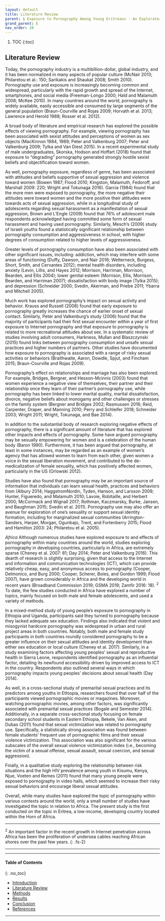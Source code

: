 ```yaml
---
layout: default
title: Literature Review
parent: § Exposure to Pornography Among Young Eritreans - An Exploratory Study  
grand_parent: E 
nav_order: 20 
---
```

<style>
.dont-break-out {
  /* These are technically the same, but use both */
  overflow-wrap: break-word;
  word-wrap: break-word;

     -ms-word-break: break-all;
  /* This is the dangerous one in WebKit, as it breaks things wherever */
  word-break: break-all;
  /* Instead use this non-standard one: */
  word-break: break-word;
}

.youtube-container {
    position: relative;
    width: 100%;
    height: 0;
    padding-bottom: 56.25%;
}
.youtube-video {
    position: absolute;
    top: 0;
    left: 0;
    width: 100%;
    height: 100%;
}

</style>

<div class="dont-break-out" markdown="1">

1. TOC
{:toc}

## Literature Review
Today, the pornography industry is a multibillion-dollar, global industry, and it has been normalized in many aspects of popular culture (McNair 2013; Philaretou et al.: 150; Sarikakis and Shaukat 2008; Smith 2010). Pornography use and exposure is increasingly becoming common and widespread, particularly with the rapid growth and spread of the Internet, smartphones, and social media (Freeman-Longo 2000; Hald and Malamuth 2008; McKee 2010). In many countries around the world, pornography is widely available, easily accessible and consumed by large segments of the general population (Braun-Courville and Rojas 2009; Horvath et al. 2013; Lawrence and Herold 1988; Rosser et al. 2012).

A broad body of literature and empirical research has explored the possible effects of viewing pornography. For example, viewing pornography has been associated with sexist attitudes and perceptions of women as sex objects (MacKinnon 1984, 1989; Peter and Valkenburg 2007; Peter and Valkenburg 2009; Tylka and Van Diest 2015). In a recent experimental study of male undergraduates, Skorska, Hodson and Hoffart (2018) found that exposure to “degrading” pornography generated strongly hostile sexist beliefs and objectification toward women.

As well, pornography exposure, regardless of genre, has been associated with attitudes and beliefs supportive of sexual aggression and violence toward women (Bowen 1987; Flood 2010; Kingston, Malamuth, Fedoroff, and Marshall 2009: 220; Wright and Tokunaga 2016). Garcia (1984) found that the more men were exposed to pornography, the more negative their attitudes were toward women and the more positive their attitudes were towards acts of sexual aggression, while in a longitudinal study of adolescents regarding sexual harassment as a manifestation of sexual aggression, Brown and L’Engle (2009) found that 76% of adolescent male respondents acknowledged having committed some form of sexual harassment and having used pornography. Similarly, Mesch’s (2009) study of Israeli youths found a statistically significant relationship between pornography consumption and aggressiveness in school, with higher degrees of consumption related to higher levels of aggressiveness.

Greater levels of pornography consumption have also been associated with other significant issues, including: addiction, which may interfere with some areas of functioning (Duffy, Dawson, and Nair 2016; Wetterneck, Burgess, Short, Smith, and Cervantes 2012); mental health disorders, including anxiety (Levin, Lillis, and Hayes 2012; Morrison, Harriman, Morrison, Bearden, and Ellis 2004); lower genital esteem (Morrison, Ellis, Morrison, Bearden, and Harriman 2007); dissatisfaction with body image (Tylka 2015); and depression (Schneider 2000; Svedin, Akerman, and Priebe 2011; Ybarra and Mitchell 2005).

Much work has explored pornography’s impact on sexual activity and behavior. Krauss and Russell (2008) found that early exposure to pornography greatly increases the chance of earlier onset of sexual contact. Similarly, Peter and Valkenburg’s study (2006) found that the majority of participants had their first sexual encounter within a year of first exposure to Internet pornography and that exposure to pornography is related to more recreational attitudes about sex. In a systematic review of studies involving adult consumers, Harkness, Mullan and Blaszczynski (2015) found links between pornography consumption and unsafe sexual practices and higher numbers of partners. Other studies have documented how exposure to pornography is associated with a range of risky sexual activities or behaviors (Braithwaite, Aaron, Dowdle, Spjut, and Fincham 2015; Braun-Courville and Rojas 2009).

Pornography’s effect on relationships and marriage has also been explored. For example, Bridges, Bergner, and Hesson-Mcinnis (2003) found that women experience a negative view of themselves, their partner and their relationship once they learn of their partner’s pornography use, while pornography has been linked to lower marital quality, marital dissatisfaction, divorce, negative beliefs about monogamy and other challenges or stresses on the family system (Bergner and Bridges 2002; Rasmussen 2016; Reid, Carpenter, Draper, and Manning 2010; Perry and Schleifer 2018; Schneider 2003; Wright 2011; Wright, Tokunaga, and Bae 2014).

In addition to the substantial body of research exploring negative effects of pornography, there is a significant amount of literature that has explored other impacts and effects of pornography. Some have argued pornography may be sexually empowering for women and is a celebration of the human body (Baron 1990). Furthermore, it has been argued that pornography, at least in some instances, may be regarded as an example of women’s agency that has allowed women to learn from each other, given women a voice in the sexual liberation movement, and contributed to the de-medicalization of female sexuality, which has positively affected women, particularly in the US (Orlowski 2012).

Studies have also found that pornography may be an important source of information that individuals can learn sexual health, practices and behaviors from (Albury 2014; HaggstromNordin, Tyden, Hanson, and Larsson 2009; Hunter, Figueredo, and Malamuth 2010; Lavoie, Robitaille, and Herbert 2000; McCormack and Wignall 2017; Rothman, Kaczmarsky, Burke, Jansen, and Baughman 2015; Svedin et al. 2011). Pornography use may also offer an avenue for exploration of one’s sexuality or support sexual identity formation, including for marginalized sexual communities (Arrington-Sanders, Harper, Morgan, Ogunbajo, Trent, and Fortenberry 2015; Flood and Hamilton 2003: 24; Philaretou et al. 2005).

*Africa*
Although numerous studies have explored exposure to and effects of pornography within many countries around the world, studies exploring pornography in developing countries, particularly in Africa, are extremely sparse (Cheney et al. 2007: 81; Day 2014; Peter and Valkenburg 2016). This dearth of research is slightly surprising, given that access to the Internet and information and communication technologies (ICT), which can provide relatively cheap, easy, and anonymous access to pornography (Cooper, Delmonico, and Burg 2000; Cooper, Scherer, Boies, and Gordon 1999; Flood 2007), have grown considerably in Africa and the developing world in recent years (Broadband Commission 2019; GSMA 2019; Zamfir 2016: 18). <sup>2</sup> To date, the few studies conducted in Africa have explored a number of topics, mainly focused on both male and female adolescents, and used a variety of methods.

In a mixed-method study of young people’s exposure to pornography in Ethiopia and Uganda, participants said they turned to pornography because they lacked adequate sex education. Findings also indicated that violent and misogynist hardcore pornography was widespread in urban and rural project areas in both countries. Notably, both male and female study participants in both countries roundly considered pornography to be a greater influence on their sexual attitudes and identity development than either sex education or local culture (Cheney et al. 2017). Similarly, in a study examining factors affecting young peoples’ sexual and reproductive health in Sierra Leone, respondents identified pornography as an influential factor, detailing its newfound accessibility driven by improved access to ICT in the country. Respondents also outlined several ways in which pornography impacts young peoples’ decisions about sexual health (Day 2014).

As well, in a cross-sectional study of premarital sexual practices and its predictors among youths in Ethiopia, researchers found that over half of the participants viewed pornographic movies or magazines. Moreover, watching pornographic movies, among other factors, was significantly associated with premarital sexual practices (Bogale and Semester 2014). Additionally, in a separate cross-sectional study focusing on female secondary school students in Eastern Ethiopia, Bekele, Van Aken, and Dubas (2011) found that sexual victimization was related to pornography use. Specifically, a statistically strong association was found between female students’ frequent use of pornographic films and their sexual violence victimization. This association was also significant for the various subscales of the overall sexual violence victimization index (i.e., becoming the victim of a sexual offense, sexual assault, sexual coercion, and sexual aggression).

Finally, in a qualitative study exploring the relationship between risk situations and the high HIV prevalence among youth in Kisumu, Kenya, Njue, Voeten and Remes (2011) found that many young people were exposed to pornography in video halls, which seemed to increase their risky sexual behaviors and encourage liberal sexual attitudes.

Overall, while many studies have explored the topic of pornography within various contexts around the world, only a small number of studies have investigated the topic in relation to Africa. The present study is the first conducted on the topic in Eritrea, a low-income, developing country located within the Horn of Africa.

***
<sup>2</sup> An important factor in the recent growth in Internet penetration across Africa has been the proliferation of undersea cables reaching African shores over the past few years.
{: .fs-2}
***

***

#### Table of Contents
{: .no_toc}

<ul><li> <a href="/docs/E/Exposure-to-Pornography-Among-Young-Eritreans-An-Exploratory-Study-1/">Introduction</a></li><li> <a href="/docs/E/Exposure-to-Pornography-Among-Young-Eritreans-An-Exploratory-Study-2/">Literature Review</a></li><li> <a href="/docs/E/Exposure-to-Pornography-Among-Young-Eritreans-An-Exploratory-Study-3/">Methods</a></li><li> <a href="/docs/E/Exposure-to-Pornography-Among-Young-Eritreans-An-Exploratory-Study-4/">Results</a></li><li> <a href="/docs/E/Exposure-to-Pornography-Among-Young-Eritreans-An-Exploratory-Study-5/">Conclusion</a></li><li> <a href="/docs/E/Exposure-to-Pornography-Among-Young-Eritreans-An-Exploratory-Study-6/">References</a></li></ul>

***

</div>
